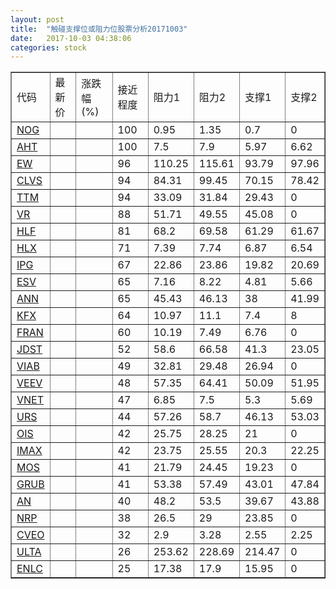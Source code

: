 ```yaml
---
layout: post
title:  "触碰支撑位或阻力位股票分析20171003"
date:   2017-10-03 04:38:06
categories: stock
---
```

<script type="text/javascript">
var stockList = []
stockList.push('gb_nog');
stockList.push('gb_aht');
stockList.push('gb_ew');
stockList.push('gb_clvs');
stockList.push('gb_ttm');
stockList.push('gb_vr');
stockList.push('gb_hlf');
stockList.push('gb_hlx');
stockList.push('gb_ipg');
stockList.push('gb_esv');
stockList.push('gb_ann');
stockList.push('gb_kfx');
stockList.push('gb_fran');
stockList.push('gb_jdst');
stockList.push('gb_viab');
stockList.push('gb_veev');
stockList.push('gb_vnet');
stockList.push('gb_urs');
stockList.push('gb_ois');
stockList.push('gb_imax');
stockList.push('gb_mos');
stockList.push('gb_grub');
stockList.push('gb_an');
stockList.push('gb_nrp');
stockList.push('gb_cveo');
stockList.push('gb_ulta');
stockList.push('gb_enlc');
</script>
<table border="1">
 <tr>
 <td>代码</td>
 <td>最新价</td>
 <td>涨跌幅(%)</td>
 <td>接近程度</td>
 <td>阻力1</td>
 <td>阻力2</td>
 <td>支撑1</td>
 <td>支撑2</td>
</tr>
  <tr id="nog" class="red">
  <td><a href="http://stock.finance.sina.com.cn/usstock/quotes/NOG.html" target="_blank">NOG</a></td><td></td><td></td><td>100</td><td>0.95</td><td>1.35</td><td>0.7</td><td>0</td></tr>
  <tr id="aht" class="green">
  <td><a href="http://stock.finance.sina.com.cn/usstock/quotes/AHT.html" target="_blank">AHT</a></td><td></td><td></td><td>100</td><td>7.5</td><td>7.9</td><td>5.97</td><td>6.62</td></tr>
  <tr id="ew" class="red">
  <td><a href="http://stock.finance.sina.com.cn/usstock/quotes/EW.html" target="_blank">EW</a></td><td></td><td></td><td>96</td><td>110.25</td><td>115.61</td><td>93.79</td><td>97.96</td></tr>
  <tr id="clvs" class="green">
  <td><a href="http://stock.finance.sina.com.cn/usstock/quotes/CLVS.html" target="_blank">CLVS</a></td><td></td><td></td><td>94</td><td>84.31</td><td>99.45</td><td>70.15</td><td>78.42</td></tr>
  <tr id="ttm" class="red">
  <td><a href="http://stock.finance.sina.com.cn/usstock/quotes/TTM.html" target="_blank">TTM</a></td><td></td><td></td><td>94</td><td>33.09</td><td>31.84</td><td>29.43</td><td>0</td></tr>
  <tr id="vr" class="red">
  <td><a href="http://stock.finance.sina.com.cn/usstock/quotes/VR.html" target="_blank">VR</a></td><td></td><td></td><td>88</td><td>51.71</td><td>49.55</td><td>45.08</td><td>0</td></tr>
  <tr id="hlf" class="red">
  <td><a href="http://stock.finance.sina.com.cn/usstock/quotes/HLF.html" target="_blank">HLF</a></td><td></td><td></td><td>81</td><td>68.2</td><td>69.58</td><td>61.29</td><td>61.67</td></tr>
  <tr id="hlx" class="green">
  <td><a href="http://stock.finance.sina.com.cn/usstock/quotes/HLX.html" target="_blank">HLX</a></td><td></td><td></td><td>71</td><td>7.39</td><td>7.74</td><td>6.87</td><td>6.54</td></tr>
  <tr id="ipg" class="green">
  <td><a href="http://stock.finance.sina.com.cn/usstock/quotes/IPG.html" target="_blank">IPG</a></td><td></td><td></td><td>67</td><td>22.86</td><td>23.86</td><td>19.82</td><td>20.69</td></tr>
  <tr id="esv" class="green">
  <td><a href="http://stock.finance.sina.com.cn/usstock/quotes/ESV.html" target="_blank">ESV</a></td><td></td><td></td><td>65</td><td>7.16</td><td>8.22</td><td>4.81</td><td>5.66</td></tr>
  <tr id="ann" class="red">
  <td><a href="http://stock.finance.sina.com.cn/usstock/quotes/ANN.html" target="_blank">ANN</a></td><td></td><td></td><td>65</td><td>45.43</td><td>46.13</td><td>38</td><td>41.99</td></tr>
  <tr id="kfx" class="green">
  <td><a href="http://stock.finance.sina.com.cn/usstock/quotes/KFX.html" target="_blank">KFX</a></td><td></td><td></td><td>64</td><td>10.97</td><td>11.1</td><td>7.4</td><td>8</td></tr>
  <tr id="fran" class="red">
  <td><a href="http://stock.finance.sina.com.cn/usstock/quotes/FRAN.html" target="_blank">FRAN</a></td><td></td><td></td><td>60</td><td>10.19</td><td>7.49</td><td>6.76</td><td>0</td></tr>
  <tr id="jdst" class="red">
  <td><a href="http://stock.finance.sina.com.cn/usstock/quotes/JDST.html" target="_blank">JDST</a></td><td></td><td></td><td>52</td><td>58.6</td><td>66.58</td><td>41.3</td><td>23.05</td></tr>
  <tr id="viab" class="green">
  <td><a href="http://stock.finance.sina.com.cn/usstock/quotes/VIAB.html" target="_blank">VIAB</a></td><td></td><td></td><td>49</td><td>32.81</td><td>29.48</td><td>26.94</td><td>0</td></tr>
  <tr id="veev" class="red">
  <td><a href="http://stock.finance.sina.com.cn/usstock/quotes/VEEV.html" target="_blank">VEEV</a></td><td></td><td></td><td>48</td><td>57.35</td><td>64.41</td><td>50.09</td><td>51.95</td></tr>
  <tr id="vnet" class="green">
  <td><a href="http://stock.finance.sina.com.cn/usstock/quotes/VNET.html" target="_blank">VNET</a></td><td></td><td></td><td>47</td><td>6.85</td><td>7.5</td><td>5.3</td><td>5.69</td></tr>
  <tr id="urs" class="green">
  <td><a href="http://stock.finance.sina.com.cn/usstock/quotes/URS.html" target="_blank">URS</a></td><td></td><td></td><td>44</td><td>57.26</td><td>58.7</td><td>46.13</td><td>53.03</td></tr>
  <tr id="ois" class="red">
  <td><a href="http://stock.finance.sina.com.cn/usstock/quotes/OIS.html" target="_blank">OIS</a></td><td></td><td></td><td>42</td><td>25.75</td><td>28.25</td><td>21</td><td>0</td></tr>
  <tr id="imax" class="green">
  <td><a href="http://stock.finance.sina.com.cn/usstock/quotes/IMAX.html" target="_blank">IMAX</a></td><td></td><td></td><td>42</td><td>23.75</td><td>25.55</td><td>20.3</td><td>22.25</td></tr>
  <tr id="mos" class="red">
  <td><a href="http://stock.finance.sina.com.cn/usstock/quotes/MOS.html" target="_blank">MOS</a></td><td></td><td></td><td>41</td><td>21.79</td><td>24.45</td><td>19.23</td><td>0</td></tr>
  <tr id="grub" class="green">
  <td><a href="http://stock.finance.sina.com.cn/usstock/quotes/GRUB.html" target="_blank">GRUB</a></td><td></td><td></td><td>41</td><td>53.38</td><td>57.49</td><td>43.01</td><td>47.84</td></tr>
  <tr id="an" class="red">
  <td><a href="http://stock.finance.sina.com.cn/usstock/quotes/AN.html" target="_blank">AN</a></td><td></td><td></td><td>40</td><td>48.2</td><td>53.5</td><td>39.67</td><td>43.88</td></tr>
  <tr id="nrp" class="green">
  <td><a href="http://stock.finance.sina.com.cn/usstock/quotes/NRP.html" target="_blank">NRP</a></td><td></td><td></td><td>38</td><td>26.5</td><td>29</td><td>23.85</td><td>0</td></tr>
  <tr id="cveo" class="red">
  <td><a href="http://stock.finance.sina.com.cn/usstock/quotes/CVEO.html" target="_blank">CVEO</a></td><td></td><td></td><td>32</td><td>2.9</td><td>3.28</td><td>2.55</td><td>2.25</td></tr>
  <tr id="ulta" class="red">
  <td><a href="http://stock.finance.sina.com.cn/usstock/quotes/ULTA.html" target="_blank">ULTA</a></td><td></td><td></td><td>26</td><td>253.62</td><td>228.69</td><td>214.47</td><td>0</td></tr>
  <tr id="enlc" class="red">
  <td><a href="http://stock.finance.sina.com.cn/usstock/quotes/ENLC.html" target="_blank">ENLC</a></td><td></td><td></td><td>25</td><td>17.38</td><td>17.9</td><td>15.95</td><td>0</td></tr>
</table>
